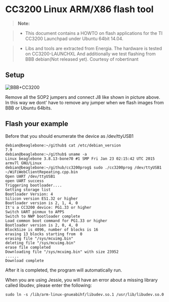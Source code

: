 CC3200 Linux ARM/X86 flash tool
================================================================================
>**Note:**

> - This document contains a HOWTO on flash applications for the TI CC3200
Launchpad under Ubuntu 64bit 14.04.

> - Libs and tools are extracted from Energia. The hardware is tested on CC3200-LAUNCHXL
And additionally we test flashing from BBB debian(Not released yet). Courtesy of robertinant

Setup
---------------------
![BBB+CC3200](https://github.com/sheenhx/cc3200sdk/blob/master/tools/energia-0101E0017/BBB.jpg "BBB+CC3200")

Remove all the SOP2 jumpers and connect J8 like shown in picture above.
In this way we dont' have to remove any jumper when we flash images from BBB or Ubuntu 64bits.

Flash your example
---------------------

Before that you should enumerate the device as /dev/ttyUSB1 

```
debian@beaglebone:~/github$ cat /etc/debian_version 
7.9
debian@beaglebone:~/github$ uname -a
Linux beaglebone 3.8.13-bone70 #1 SMP Fri Jan 23 02:15:42 UTC 2015 armv7l GNU/Linux
debian@beaglebone:~/github/cc3200prog$ sudo ./cc3200prog /dev/ttyUSB1 ~/WiFiWebClientRepeating.cpp.bin 
Open UART /dev/ttyUSB1
open UART success
Triggering bootloader....
Getting storage list
Bootloader Version: 4
Silicon version ES1.32 or higher
Bootloader version is 2, 1, 4, 0
It's a CC3200 device: PG1.33 or higher
Switch UART pinmux to APPS
Switch to NWP bootloader complete
Load common boot command for PG1.33 or higher
Bootloader version is 2, 0, 4, 0
BlockSize is 4096, number of blocks is 16
erasing 13 blocks starting from  0
erasing file "/sys/mcuimg.bin"
deleting file "/sys/mcuimg.bin"
erase file completed
Downloading file "/sys/mcuimg.bin" with size 23952
......
Download complete
```

After it is completed, the program will automatically run.

When you are using Jessie, you will have an error about a missing library called libudev, please enter the following:
```
sudo ln -s /lib/arm-linux-gnueabihf/libudev.so.1 /usr/lib/libudev.so.0

```

